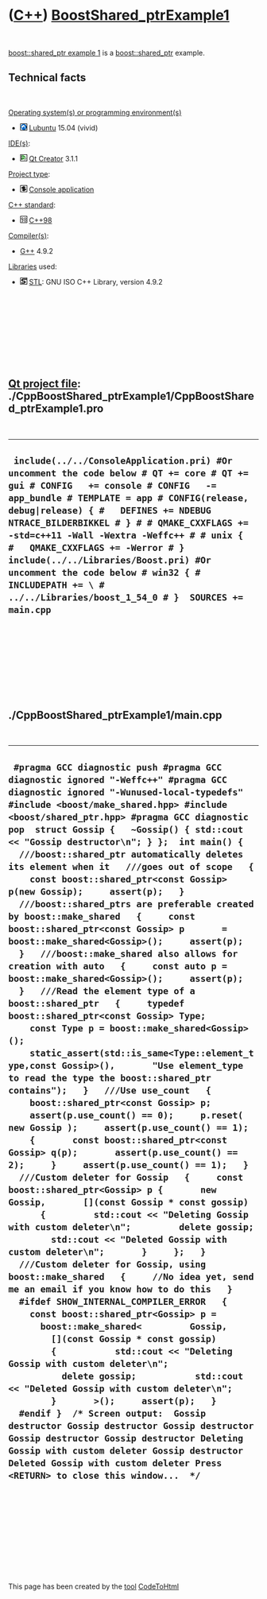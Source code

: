 



 

 

 

 

 

([C++](Cpp.md)) [BoostShared\_ptrExample1](CppBoostShared_ptrExample1.md)
===========================================================================

 

[boost::shared\_ptr example 1](CppBoostShared_ptrExample1.md) is a
[boost::shared\_ptr](CppBoostShared_ptr.md) example.

Technical facts
---------------

 

[Operating system(s) or programming environment(s)](CppOs.md)

-   ![Lubuntu](PicLubuntu.png) [Lubuntu](CppLubuntu.md) 15.04 (vivid)

[IDE(s)](CppIde.md):

-   ![Qt Creator](PicQtCreator.png) [Qt Creator](CppQtCreator.md) 3.1.1

[Project type](CppQtProjectType.md):

-   ![console](PicConsole.png) [Console
    application](CppConsoleApplication.md)

[C++ standard](CppStandard.md):

-   ![C++98](PicCpp98.png) [C++98](Cpp98.md)

[Compiler(s)](CppCompiler.md):

-   [G++](CppGpp.md) 4.9.2

[Libraries](CppLibrary.md) used:

-   ![STL](PicStl.png) [STL](CppStl.md): GNU ISO C++ Library, version
    4.9.2

 

 

 

 

 

[Qt project file](CppQtProjectFile.md): ./CppBoostShared\_ptrExample1/CppBoostShared\_ptrExample1.pro
------------------------------------------------------------------------------------------------------

 

  ------------------------------------------------------------------------------------------------------------------------------------------------------------------------------------------------------------------------------------------------------------------------------------------------------------------------------------------------------------------------------------------------------------------------------------------------------------------------------------------------------------------
  ` include(../../ConsoleApplication.pri) #Or uncomment the code below # QT += core # QT += gui # CONFIG   += console # CONFIG   -= app_bundle # TEMPLATE = app # CONFIG(release, debug|release) { #   DEFINES += NDEBUG NTRACE_BILDERBIKKEL # } # # QMAKE_CXXFLAGS += -std=c++11 -Wall -Wextra -Weffc++ # # unix { #   QMAKE_CXXFLAGS += -Werror # }  include(../../Libraries/Boost.pri) #Or uncomment the code below # win32 { #   INCLUDEPATH += \ #     ../../Libraries/boost_1_54_0 # }  SOURCES += main.cpp`
  ------------------------------------------------------------------------------------------------------------------------------------------------------------------------------------------------------------------------------------------------------------------------------------------------------------------------------------------------------------------------------------------------------------------------------------------------------------------------------------------------------------------

 

 

 

 

 

./CppBoostShared\_ptrExample1/main.cpp
--------------------------------------

 

  ------------------------------------------------------------------------------------------------------------------------------------------------------------------------------------------------------------------------------------------------------------------------------------------------------------------------------------------------------------------------------------------------------------------------------------------------------------------------------------------------------------------------------------------------------------------------------------------------------------------------------------------------------------------------------------------------------------------------------------------------------------------------------------------------------------------------------------------------------------------------------------------------------------------------------------------------------------------------------------------------------------------------------------------------------------------------------------------------------------------------------------------------------------------------------------------------------------------------------------------------------------------------------------------------------------------------------------------------------------------------------------------------------------------------------------------------------------------------------------------------------------------------------------------------------------------------------------------------------------------------------------------------------------------------------------------------------------------------------------------------------------------------------------------------------------------------------------------------------------------------------------------------------------------------------------------------------------------------------------------------------------------------------------------------------------------------------------------------------------------------------------------------------------------------------------------------------------------------------------------------------------------------------------------------------------------------------------------------------------------------------------------------------------------------------------------------------------------------------------------------------------------
  ` #pragma GCC diagnostic push #pragma GCC diagnostic ignored "-Weffc++" #pragma GCC diagnostic ignored "-Wunused-local-typedefs" #include <boost/make_shared.hpp> #include <boost/shared_ptr.hpp> #pragma GCC diagnostic pop  struct Gossip {   ~Gossip() { std::cout << "Gossip destructor\n"; } };  int main() {   ///boost::shared_ptr automatically deletes its element when it   ///goes out of scope   {     const boost::shared_ptr<const Gossip> p(new Gossip);     assert(p);   }   ///boost::shared_ptrs are preferable created by boost::make_shared   {     const boost::shared_ptr<const Gossip> p       = boost::make_shared<Gossip>();     assert(p);   }   ///boost::make_shared also allows for creation with auto   {     const auto p = boost::make_shared<Gossip>();     assert(p);   }   ///Read the element type of a boost::shared_ptr   {     typedef boost::shared_ptr<const Gossip> Type;     const Type p = boost::make_shared<Gossip>();      static_assert(std::is_same<Type::element_type,const Gossip>(),       "Use element_type to read the type the boost::shared_ptr contains");   }   ///Use use_count   {     boost::shared_ptr<const Gossip> p;     assert(p.use_count() == 0);     p.reset( new Gossip );     assert(p.use_count() == 1);     {       const boost::shared_ptr<const Gossip> q(p);       assert(p.use_count() == 2);     }     assert(p.use_count() == 1);   }   ///Custom deleter for Gossip   {     const boost::shared_ptr<Gossip> p {       new Gossip,       [](const Gossip * const gossip)       {         std::cout << "Deleting Gossip with custom deleter\n";         delete gossip;         std::cout << "Deleted Gossip with custom deleter\n";       }     };   }   ///Custom deleter for Gossip, using boost::make_shared   {     //No idea yet, send me an email if you know how to do this   }   #ifdef SHOW_INTERNAL_COMPILER_ERROR   {     const boost::shared_ptr<Gossip> p =       boost::make_shared<         Gossip,         [](const Gossip * const gossip)         {           std::cout << "Deleting Gossip with custom deleter\n";           delete gossip;           std::cout << "Deleted Gossip with custom deleter\n";         }       >();     assert(p);   }   #endif }  /* Screen output:  Gossip destructor Gossip destructor Gossip destructor Gossip destructor Gossip destructor Deleting Gossip with custom deleter Gossip destructor Deleted Gossip with custom deleter Press <RETURN> to close this window...  */`
  ------------------------------------------------------------------------------------------------------------------------------------------------------------------------------------------------------------------------------------------------------------------------------------------------------------------------------------------------------------------------------------------------------------------------------------------------------------------------------------------------------------------------------------------------------------------------------------------------------------------------------------------------------------------------------------------------------------------------------------------------------------------------------------------------------------------------------------------------------------------------------------------------------------------------------------------------------------------------------------------------------------------------------------------------------------------------------------------------------------------------------------------------------------------------------------------------------------------------------------------------------------------------------------------------------------------------------------------------------------------------------------------------------------------------------------------------------------------------------------------------------------------------------------------------------------------------------------------------------------------------------------------------------------------------------------------------------------------------------------------------------------------------------------------------------------------------------------------------------------------------------------------------------------------------------------------------------------------------------------------------------------------------------------------------------------------------------------------------------------------------------------------------------------------------------------------------------------------------------------------------------------------------------------------------------------------------------------------------------------------------------------------------------------------------------------------------------------------------------------------------------------------

 

 

 

 

 





 




This page has been created by the [tool](Tools.md)
[CodeToHtml](ToolCodeToHtml.md)
